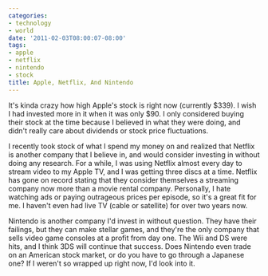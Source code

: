 ```yaml
---
categories:
- technology
- world
date: '2011-02-03T08:00:07-08:00'
tags:
- apple
- netflix
- nintendo
- stock
title: Apple, Netflix, And Nintendo
---
```


It's kinda crazy how high Apple's stock is right now (currently $339). I wish I had invested more in it when it was only $90. I only considered buying their stock at the time because I believed in what they were doing, and didn't really care about dividends or stock price fluctuations.

I recently took stock of what I spend my money on and realized that Netflix is another company that I believe in, and would consider investing in without doing any research. For a while, I was using Netflix almost every day to stream video to my Apple TV, and I was getting three discs at a time. Netflix has gone on record stating that they consider themselves a streaming company now more than a movie rental company. Personally, I hate watching ads or paying outrageous prices per episode, so it's a great fit for me. I haven't even had live TV (cable or satellite) for over two years now.

Nintendo is another company I'd invest in without question. They have their failings, but they can make stellar games, and they're the only company that sells video game consoles at a profit from day one. The Wii and DS were hits, and I think 3DS will continue that success. Does Nintendo even trade on an American stock market, or do you have to go through a Japanese one? If I weren't so wrapped up right now, I'd look into it.
